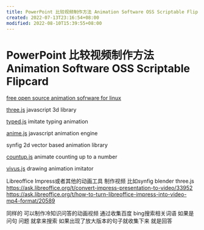 ```yaml
---
title: PowerPoint 比较视频制作方法 Animation Software OSS Scriptable Flipcard
created: 2022-07-13T23:16:54+08:00
modified: 2022-08-10T15:39:55+08:00
---
```


# PowerPoint 比较视频制作方法 Animation Software OSS Scriptable Flipcard

[free open source animation sofrware for linux](https://sourceforge.net/directory/graphics/graphics/animation/os%3Alinux/) 

[three.js](https://sourceforge.net/projects/three-js.mirror/) javascript 3d library

[typed.js](https://sourceforge.net/projects/typed-js.mirror/) imitate typing animation

[anime.js](https://sourceforge.net/projects/anime-js.mirror/) javascript animation engine

synfig 2d vector based animation library

[countup.js](https://sourceforge.net/projects/countup-js.mirror/) animate counting up to a number

[vivus.js](https://sourceforge.net/projects/vivus-js.mirror/) drawing animation imitator

Libreoffice Impress或者其他的动画工具 制作视频 比如synfig blender three.js
https://ask.libreoffice.org/t/convert-impress-presentation-to-video/33952
https://ask.libreoffice.org/t/how-to-turn-libreoffice-impress-into-video-mp4-format/20589

同样的 可以制作冷知识问答的动画视频 通过收集百度 bing搜索相关词语 如果是问句 问题 就拿来搜索 如果出现了放大版本的句子就收集下来 就是回答
